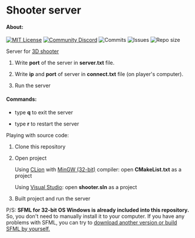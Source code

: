# Shooter server

<h4>About:</h4>

[![MIT License](https://img.shields.io/badge/license-MIT-blue.svg?style=flat)](http://choosealicense.com/licenses/mit/)
[![Community Discord](https://img.shields.io/discord/788056426324426782.svg?label=discord&logo=discord)](https://discord.gg/NzSf5tyS)
![Commits](https://img.shields.io/github/last-commit/vectozavr/shooter_server)
![Issues](https://img.shields.io/bitbucket/issues-raw/vectozavr/shooter_server)
![Repo size](https://img.shields.io/github/repo-size/vectozavr/shooter_server)

Server for [3D shooter](https://github.com/vectozavr/shooter)

1) Write <b>port</b> of the server in <b>server.txt</b> file.

2) Write <b>ip</b> and <b>port</b> of server in <b>connect.txt</b> file (on player's computer).

3) Run the server

<h4>Commands:</h4>

 - type <b>q</b> to exit the server

 - type <b>r</b> to restart the server

Playing with source code:

1) Clone this repository

2) Open project
   
   Using [CLion](https://www.jetbrains.com/clion/) with [MinGW (32-bit)](https://sourceforge.net/projects/mingw-w64/files/Toolchains%20targetting%20Win32/Personal%20Builds/mingw-builds/7.3.0/threads-posix/dwarf/i686-7.3.0-release-posix-dwarf-rt_v5-rev0.7z/download) compiler: open <b>CMakeList.txt</b> as a project

   Using [Visual Studio](https://visualstudio.microsoft.com/ru/): open <b>shooter.sln</b> as a project

3) Built project and run the server

P/S: <b>SFML for 32-bit OS Windows is already included into this repository.</b> So, you don't need to manually install it to your computer. If you have any problems with SFML, you can try to [download another version or build SFML by yourself.](https://www.sfml-dev.org/download.php)
